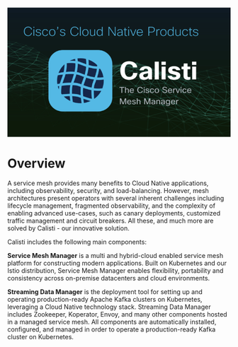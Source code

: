 ![calisti](images/1_0.png)

# Overview

A service mesh provides many benefits to Cloud Native applications, including observability, security, and load-balancing. However, mesh architectures present operators with several inherent challenges including lifecycle management, fragmented observability, and the complexity of enabling advanced use-cases, such as canary deployments, customized traffic management and circuit breakers. All these, and much more are solved by Calisti - our innovative solution.

Calisti includes the following main components:

**Service Mesh Manager** is a multi and hybrid-cloud enabled service mesh platform for constructing modern applications. Built on Kubernetes and our Istio distribution, Service Mesh Manager enables flexibility, portability and consistency across on-premise datacenters and cloud environments.

**Streaming Data Manager** is the deployment tool for setting up and operating production-ready Apache Kafka clusters on Kubernetes, leveraging a Cloud Native technology stack. Streaming Data Manager includes Zookeeper, Koperator, Envoy, and many other components hosted in a managed service mesh. All components are automatically installed, configured, and managed in order to operate a production-ready Kafka cluster on Kubernetes.